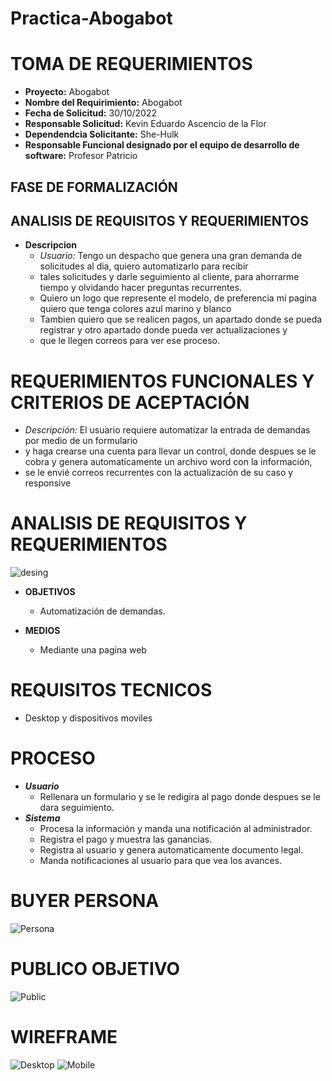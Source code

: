 # Practica-Abogabot

# TOMA DE REQUERIMIENTOS
  - **Proyecto:** Abogabot
  - **Nombre del Requirimiento:** Abogabot 
  - **Fecha de Solicitud:** 30/10/2022
  - **Responsable Solicitud:** Kevin Eduardo Ascencio de la Flor 
  - **Dependendcia Solicitante:** She-Hulk
  - **Responsable Funcional designado por el equipo de desarrollo de software:** Profesor Patricio
  
  ## FASE DE FORMALIZACIÓN
  
  ## ANALISIS DE REQUISITOS Y REQUERIMIENTOS
   - **Descripcion**
   		- _Usuario:_ Tengo un despacho que genera una gran demanda de solicitudes al dia, quiero automatizarlo para recibir 
   		- tales solicitudes y darle seguimiento al cliente, para ahorrarme tiempo y olvidando hacer preguntas recurrentes.
   		- Quiero un logo que represente el modelo, de preferencia mi pagina quiero que tenga colores azul marino y blanco
   		- Tambien quiero que se realicen pagos, un apartado donde se pueda registrar y otro apartado donde pueda ver actualizaciones y 
   		- que le llegen correos para ver ese proceso.
   		
   # REQUERIMIENTOS FUNCIONALES Y CRITERIOS DE ACEPTACIÓN 
   - _Descripción:_  El usuario requiere automatizar la entrada de demandas por medio de un formulario
   - y haga crearse una cuenta para llevar un control, donde despues se le cobra y genera automaticamente un archivo word con la información, 
   - se le envié correos recurrentes con la actualización de su caso y responsive
  # ANALISIS DE REQUISITOS Y REQUERIMIENTOS  
  ![desing](https://github.com/KEAF13A/Launch-X-Practicas/blob/main/assets/Abogabot.png)
   - **OBJETIVOS**
   		- Automatización de demandas.
 
   - **MEDIOS** 
   		- Mediante una pagina web
   # REQUISITOS TECNICOS 
   - Desktop y dispositivos moviles
   # PROCESO
   - **_Usuario_** 
   		- Rellenara un formulario y se le redigira al pago donde despues se le dara seguimiento.
   - **_Sistema_**
   		- Procesa la información y manda una notificación al administrador.
   		- Registra el pago y muestra las ganancias.
   		- Registra al usuario y genera automaticamente documento legal.
   		- Manda notificaciones al usuario para que vea los avances.
  # BUYER PERSONA
  ![Persona](https://github.com/KEAF13A/Launch-X-Practicas/blob/main/assets/Buyer.png)
  # PUBLICO OBJETIVO
  ![Public](https://github.com/KEAF13A/Launch-X-Practicas/blob/main/assets/Publico_Objetivo.png)
  # WIREFRAME
  ![Desktop](https://github.com/KEAF13A/Launch-X-Practicas/blob/main/assets/Desktop.png)
  ![Mobile](https://github.com/KEAF13A/Launch-X-Practicas/blob/main/assets/Mobile.png)
  
